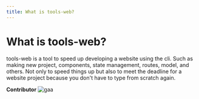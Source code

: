 ```yaml
---
title: What is tools-web?
---
```

# What is tools-web?
tools-web is a tool to speed up developing a website using the cli. Such as making new project, components, state management, routes, model, and others.
Not only to speed things up but also to meet the deadline for a website project because you don't have to type from scratch again.

**Contributor**
![gaa](https://avatars.githubusercontent.com/u/47508140?v=4)